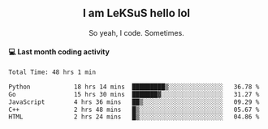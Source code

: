 <h2 align="center">I am LeKSuS hello lol</h2>
<p align="center">So yeah, I code. Sometimes.</p>

#### :computer: Last month coding activity
<!--START_SECTION:waka-->

```txt
Total Time: 48 hrs 1 min

Python            18 hrs 14 mins  █████████▒░░░░░░░░░░░░░░░   36.78 %
Go                15 hrs 30 mins  ███████▓░░░░░░░░░░░░░░░░░   31.27 %
JavaScript        4 hrs 36 mins   ██▒░░░░░░░░░░░░░░░░░░░░░░   09.29 %
C++               2 hrs 48 mins   █▒░░░░░░░░░░░░░░░░░░░░░░░   05.67 %
HTML              2 hrs 24 mins   █▒░░░░░░░░░░░░░░░░░░░░░░░   04.86 %
```

<!--END_SECTION:waka-->

